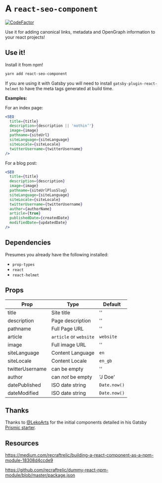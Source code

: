 # A `react-seo-component`

[![CodeFactor](https://www.codefactor.io/repository/github/spences10/react-seo-component/badge)](https://www.codefactor.io/repository/github/spences10/react-seo-component)

Use it for adding canonical links, metadata and OpenGraph information
to your react projects!

## Use it!

Install it from npm!

```bash
yarn add react-seo-component
```

If you are using it with Gatsby you will need to install
`gatsby-plugin-react-helmet` to have the meta tags generated at build
time.

**Examples:**

For an index page:

```jsx
<SEO
  title={title}
  description={description || 'nothin’'}
  image={image}
  pathname={siteUrl}
  siteLanguage={siteLanguage}
  siteLocale={siteLocale}
  twitterUsername={twitterUsername}
/>
```

For a blog post:

```jsx
<SEO
  title={title}
  description={description}
  image={image}
  pathname={siteUrlPlusSlug}
  siteLanguage={siteLanguage}
  siteLocale={siteLocale}
  twitterUsername={twitterUsername}
  author={authorName}
  article={true}
  publishedDate={createdDate}
  modifiedDate={updatedDate}
/>
```

## Dependencies

Presumes you already have the following installed:

- `prop-types`
- `react`
- `react-helmet`

## Props

| Prop            | Type                   | Default      |
| --------------- | ---------------------- | ------------ |
| title           | Site title             | ''           |
| description     | Page description       | ''           |
| pathname        | Full Page URL          | ''           |
| article         | `article` or `website` | `website`    |
| image           | Full image URL         | ''           |
| siteLanguage    | Content Language       | `en`         |
| siteLocale      | Content Locale         | `en_gb`      |
| twitterUsername | can be empty           | ''           |
| author          | can _not_ be empty     | 'J Doe'      |
| datePublished   | ISO date string        | `Date.now()` |
| dateModified    | ISO date string        | `Date.now()` |

## Thanks

Thanks to [@LekoArts] for the initial components detailed in his
Gatsby [Prismic starter].

## Resources

https://medium.com/recraftrelic/building-a-react-component-as-a-npm-module-18308d4ccde9

https://github.com/recraftrelic/dummy-react-npm-module/blob/master/package.json

<!-- Links -->

[@lekoarts]: https://github.com/LekoArts
[prismic starter]: https://github.com/LekoArts/gatsby-starter-prismic
